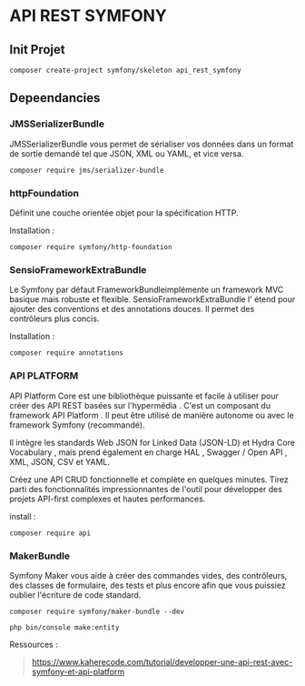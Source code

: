 # API REST SYMFONY

## Init Projet

```
composer create-project symfony/skeleton api_rest_symfony
```

## Depeendancies

### JMSSerializerBundle

JMSSerializerBundle vous permet de sérialiser vos données dans un format de sortie demandé tel que JSON, XML ou YAML, et vice versa.

```
composer require jms/serializer-bundle
```
### httpFoundation

Définit une couche orientée objet pour la spécification HTTP.

Installation : 

```
composer require symfony/http-foundation
``` 

### SensioFrameworkExtraBundle

Le Symfony par défaut FrameworkBundleimplémente un framework MVC basique mais robuste et flexible. SensioFrameworkExtraBundle l' étend pour ajouter des conventions et des annotations douces. Il permet des contrôleurs plus concis.

Installation :

```
composer require annotations
```

### API PLATFORM

API Platform Core est une bibliothèque puissante et facile à utiliser pour créer des API REST basées sur l'hypermédia . C'est un composant du framework API Platform . Il peut être utilisé de manière autonome ou avec le framework Symfony (recommandé).

Il intègre les standards Web JSON for Linked Data (JSON-LD) et Hydra Core Vocabulary , mais prend également en charge HAL , Swagger / Open API , XML, JSON, CSV et YAML.

Créez une API CRUD fonctionnelle et complète en quelques minutes. Tirez parti des fonctionnalités impressionnantes de l'outil pour développer des projets API-first complexes et hautes performances.

install : 

```
composer require api
```

### MakerBundle

Symfony Maker vous aide à créer des commandes vides, des contrôleurs, des classes de formulaire, des tests et plus encore afin que vous puissiez oublier l'écriture de code standard.

```
composer require symfony/maker-bundle --dev

php bin/console make:entity
```

Ressources :

> https://www.kaherecode.com/tutorial/developper-une-api-rest-avec-symfony-et-api-platform